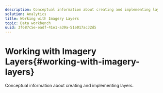 ```yaml
---
description: Conceptual information about creating and implementing layers.
solution: Analytics
title: Working with Imagery Layers
topic: Data workbench
uuid: 3f687c5e-eadf-41e1-a39a-51e017ac32d5
---
```


# Working with Imagery Layers{#working-with-imagery-layers}

Conceptual information about creating and implementing layers.

